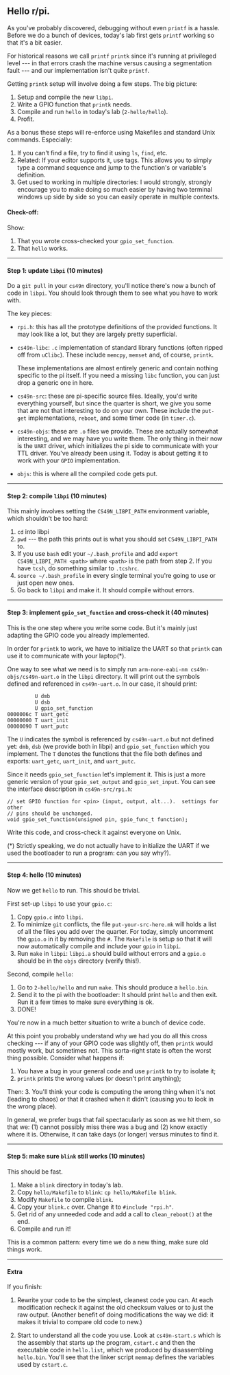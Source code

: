 ## Hello r/pi.

As you've probably discovered, debugging without even `printf` is
a hassle.  Before we do a bunch of devices, today's lab first gets
`printf` working so that it's a bit easier.

For historical reasons we call `printf` `printk` since it's running at
privileged level --- in that errors crash the machine versus causing a
segmentation fault --- and our implementation isn't quite `printf`.

Getting `printk` setup will involve doing a 
few steps.  The big picture:
  1. Setup and compile the new `libpi`.
  2. Write a GPIO function that `printk` needs.  
  3. Compile and run `hello` in today's lab (`2-hello/hello`).
  4. Profit.

As a bonus these steps will re-enforce using Makefiles and standard Unix
commands.  Especially: 
 1. If you can't find a file, try to find it using `ls`, `find`, etc.   
 2. Related: If your editor supports it, use tags.    This allows you to 
    simply type a command sequence and jump to the function's or variable's
    definition.
 3. Get used to working in multiple directories: I would strongly,
    strongly encourage you to make doing so much easier by having two
    terminal windows up side by side so you can easily operate in
    multiple contexts.

#### Check-off:

Show:
 1. That you wrote cross-checked your `gpio_set_function`.
 2. That `hello` works.

----------------------------------------------------------------------
#### Step 1: update `libpi` (10 minutes)

Do a `git pull` in your `cs49n` directory, you'll notice there's now
a bunch of code in `libpi`.   You should look through them to see what
you have to work with.

The key pieces:

  - `rpi.h`: this has all the prototype definitions of the provided functions.  It
   may look like a lot, but they are largely pretty superficial.

  - `cs49n-libc`: `.c` implementation of standard library functions
    (often ripped off from `uClibc`).  These include `memcpy`, `memset`
    and, of course, `printk`.

    These implementations are almost entirely generic and contain nothing
    specific to the pi itself.   If you need a missing `libc` function,
    you can just drop a generic one in here.

  - `cs49n-src`: these are pi-specific source files.  Ideally, you'd
    write everything yourself, but since the quarter is short, we give you
    some that are not that interesting to do on your own.  These include
    the `put-get` implementations, `reboot`, and some timer code (in
    `timer.c`).

  - `cs49n-objs`: these are `.o` files we provide.  These are actually
    somewhat interesting, and we may have you write them.  The only thing in their
    now is the `UART` driver, which initializes the pi side to communicate with
    your TTL driver.  You've already been using it.  Today is about getting it to
    work with your `GPIO` implementation.

  - `objs`: this is where all the compiled code gets put.

----------------------------------------------------------------------
#### Step 2: compile `libpi` (10 minutes)

This mainly involves setting the `CS49N_LIBPI_PATH` environment variable, which 
shouldn't be too hard:

   1. `cd` into libpi
   2. `pwd` --- the path this prints out is what you should set `CS49N_LIBPI_PATH` 
      to.
   3. If you use `bash` edit your `~/.bash_profile` and add `export
      CS49N_LIBPI_PATH <path>` where `<path>` is the path from step 2.  If you 
      have `tcsh`, do something similar to `.tcshrc`.
   4. `source ~/.bash_profile` in every single terminal you're going to use or just
      open new ones.
   5. Go back to `libpi` and make it.  It should compile without errors.

----------------------------------------------------------------------
#### Step 3: implement `gpio_set_function` and cross-check it  (40 minutes)

This is the one step where you write some code.  But it's mainly just adapting
the GPIO code you already implemented.

In order for `printk` to work, we have to initialize the UART so that
`printk` can use it to communicate with your laptop(*).  

One way to see what we need is to simply run 
`arm-none-eabi-nm cs49n-objs/cs49n-uart.o` in the `libpi` directory.  It will
print out the symbols defined and referenced in `cs49n-uart.o`.  In our case, it
should print:

             U dmb
             U dsb
             U gpio_set_function
    0000006c T uart_getc
    00000000 T uart_init
    00000090 T uart_putc

The `U` indicates the symbol is referenced by `cs49n-uart.o` but not defined yet:
`dmb`, `dsb` (we provide both in libpi) and `gpio_set_function` which you implement.
The `T` denotes the functions that the file both defines and exports:
`uart_getc`, `uart_init`, and `uart_putc`.

Since it needs `gpio_set_function` let's implement it.  This is just a
more generic version of your `gpio_set_output` and `gpio_set_input`.  You can
see the interface description in `cs49n-src/rpi.h`:

    // set GPIO function for <pin> (input, output, alt...).  settings for other
    // pins should be unchanged.
    void gpio_set_function(unsigned pin, gpio_func_t function);

Write this code, and cross-check it against everyone on Unix.

(*) Strictly speaking, we do not actually have to initialize the UART
if we used the bootloader to run a program: can you say why?).

----------------------------------------------------------------------
#### Step 4: hello (10 minutes)

Now we get `hello` to run.  This should be trivial.

First set-up `libpi` to use your `gpio.c`:
   1. Copy `gpio.c` into `libpi`.
   2. To minimize `git` conflicts, the file `put-your-src-here.mk`
      will holds a list of all the files you add over the quarter.
      For today, simply uncomment the `gpio.o` in it by removing the `#`.
      The `Makefile` is setup so that it will now automatically compile
      and include your `gpio` in `libpi`.
   3. Run `make` in `libpi`: `libpi.a` should build without errors and a
      `gpio.o` should be in the `objs` directory (verify this!).

Second, compile `hello`:
   1. Go to `2-hello/hello` and run `make`.  This should produce a `hello.bin`.
   2. Send it to the pi with the bootloader: It should print `hello`
      and then exit.  Run it a few times to make sure everything is ok.
   3. DONE!

You're now in a much better situation to write a bunch of device code.

At this point you probably understand why we had you do all this cross
checking --- if any of your GPIO code was slightly off, then `printk`
would mostly work, but sometimes not.   This sorta-right state is often
the worst thing possible. Consider what happens if:
  1. You have a bug in your general code and use `printk` to try to isolate it;
  2. `printk` prints the wrong values (or doesn't print anything);

Then:
  3. You'll think your code is computing the wrong thing when it's not
    (leading to chaos) or that it crashed when it didn't (causing you
    to look in the wrong place).

In general, we prefer bugs that fail spectacularly as soon as we hit
them, so that we: (1) cannot possibly miss there was a bug and (2)
know exactly where it is.  Otherwise, it can take days (or longer)
versus minutes to find it.  

----------------------------------------------------------------------
#### Step 5: make sure `blink` still works (10 minutes) 

This should be fast.
   1. Make a `blink` directory in today's lab.
   2. Copy `hello/Makefile`  to `blink`: `cp hello/Makefile blink`.
   3. Modify `Makefile` to compile `blink`.
   4. Copy your `blink.c` over.  Change it to `#include "rpi.h"`.
   5. Get rid of any unneeded code and add a call to `clean_reboot()` at the end.
   6. Compile and run it!

This is a common pattern: every time we do a new thing, make sure old
things work.

----------------------------------------------------------------------
#### Extra

If you finish:

  1. Rewrite your code to be the simplest, cleanest code you can.
     At each modification recheck it against the old checksum values or
     to just the raw output.  (Another benefit of doing modifications
     the way we did: it makes it trivial to compare old code to new.)

  2. Start to understand all the code you use.  Look at `cs49n-start.s`
     which is the assembly that starts up the program, `cstart.c`
     and then the executable code in `hello.list`, which we produced
     by disassembling `hello.bin`.  You'll see that the linker script
     `memmap` defines the variables used by `cstart.c`.
